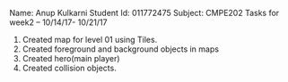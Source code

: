 Name: Anup Kulkarni Student Id: 011772475 Subject: CMPE202 Tasks for week2 – 10/14/17- 10/21/17
 
 
1. Created map for level 01 using Tiles.
2. Created foreground and background objects in maps
3. Created hero(main player)
4. Created collision objects.
